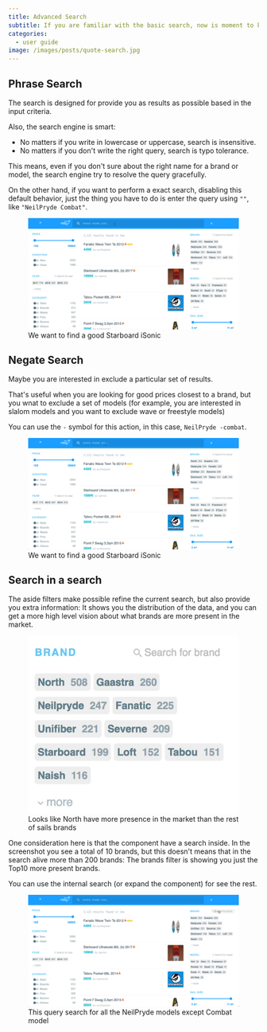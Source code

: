```yaml
---
title: Advanced Search
subtitle: If you are familiar with the basic search, now is moment to know all the secrets and explore all the possibilities that the search engine can provide to you.
categories:
  - user guide
image: /images/posts/quote-search.jpg
---
```


## Phrase Search

The search is designed for provide you as results as possible based in the input criteria.

Also, the search engine is smart:

- No matters if you write in lowercase or uppercase, search is insensitive.
- No matters if you don't write the right query, search is typo tolerance.

This means, even if you don't sure about the right name for a brand or model, the search engine try to resolve the query gracefully.

On the other hand, if you want to perform a exact search, disabling this default behavior, just the thing you have to do is enter the query using `""`, like `"NeilPryde Combat"`.

<figure>
  <img src="/images/posts/quote-search.gif">
  <figcaption>We want to find a good Starboard iSonic</figcaption>
</figure>

## Negate Search

Maybe you are interested in exclude a particular set of results.

That's useful when you are looking for good prices closest to a brand, but you wnat to exclude a set of models (for example, you are interested in slalom models and you want to exclude wave or freestyle models)

You can use the `-` symbol for this action, in this case, `NeilPryde -combat`.

<figure>
  <img src="/images/posts/negate-search.gif">
  <figcaption>We want to find a good Starboard iSonic</figcaption>
</figure>

## Search in a search

The aside filters make possible refine the current search, but also provide you extra information: It shows you the distribution of the data, and you can get a more high level vision about what brands are more present in the market.

<figure>
  <img src="/images/posts/brands.jpg">
  <figcaption>Looks like North have more presence in the market than the rest of sails brands</figcaption>
</figure>

One consideration here is that the component have a search inside. In the screenshot you see a total of 10 brands, but this doesn't means that in the search alive more than 200 brands: The brands filter is showing you just the Top10 more present brands.

You can use the internal search (or expand the component) for see the rest.

<figure>
  <img src="/images/posts/search-in-search.gif">
  <figcaption>This query search for all the NeilPryde models except Combat model</figcaption>
</figure>
